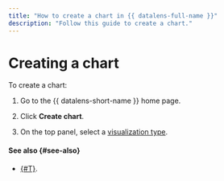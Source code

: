 ```yaml
---
title: "How to create a chart in {{ datalens-full-name }}"
description: "Follow this guide to create a chart."
---
```


# Creating a chart

To create a chart:



1. Go to the {{ datalens-short-name }} home page.
1. Click **Create chart**.




1. On the top panel, select a [visualization type](../../visualization-ref/index.md).

#### See also {#see-also}

* [{#T}](../../concepts/chart/index.md).
